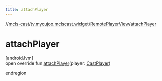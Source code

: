 ```yaml
---
title: attachPlayer
---
```

//[mcls-cast](../../../index.html)/[tv.mycujoo.mclscast.widget](../index.html)/[RemotePlayerView](index.html)/[attachPlayer](attach-player.html)



# attachPlayer



[androidJvm]\
open override fun [attachPlayer](attach-player.html)(player: [CastPlayer](../../tv.mycujoo.mclscast.player/-cast-player/index.html))



endregion




